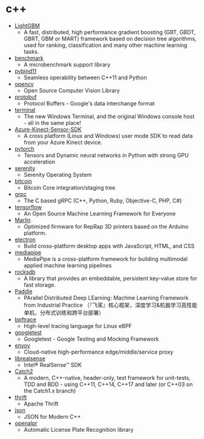 # c++
- [LightGBM](https://github.com/microsoft/LightGBM)
  - A fast, distributed, high performance gradient boosting (GBT, GBDT, GBRT, GBM or MART) framework based on decision tree algorithms, used for ranking, classification and many other machine learning tasks.
- [benchmark](https://github.com/google/benchmark)
  - A microbenchmark support library
- [pybind11](https://github.com/pybind/pybind11)
  - Seamless operability between C++11 and Python
- [opencv](https://github.com/opencv/opencv)
  - Open Source Computer Vision Library
- [protobuf](https://github.com/protocolbuffers/protobuf)
  - Protocol Buffers - Google's data interchange format
- [terminal](https://github.com/microsoft/terminal)
  - The new Windows Terminal, and the original Windows console host - all in the same place!
- [Azure-Kinect-Sensor-SDK](https://github.com/microsoft/Azure-Kinect-Sensor-SDK)
  - A cross platform (Linux and Windows) user mode SDK to read data from your Azure Kinect device.
- [pytorch](https://github.com/pytorch/pytorch)
  - Tensors and Dynamic neural networks in Python with strong GPU acceleration
- [serenity](https://github.com/SerenityOS/serenity)
  - Serenity Operating System
- [bitcoin](https://github.com/bitcoin/bitcoin)
  - Bitcoin Core integration/staging tree
- [grpc](https://github.com/grpc/grpc)
  - The C based gRPC (C++, Python, Ruby, Objective-C, PHP, C#)
- [tensorflow](https://github.com/tensorflow/tensorflow)
  - An Open Source Machine Learning Framework for Everyone
- [Marlin](https://github.com/MarlinFirmware/Marlin)
  - Optimized firmware for RepRap 3D printers based on the Arduino platform.
- [electron](https://github.com/electron/electron)
  - Build cross-platform desktop apps with JavaScript, HTML, and CSS
- [mediapipe](https://github.com/google/mediapipe)
  - MediaPipe is a cross-platform framework for building multimodal applied machine learning pipelines
- [rocksdb](https://github.com/facebook/rocksdb)
  - A library that provides an embeddable, persistent key-value store for fast storage.
- [Paddle](https://github.com/PaddlePaddle/Paddle)
  - PArallel Distributed Deep LEarning: Machine Learning Framework from Industrial Practice （『飞桨』核心框架，深度学习&机器学习高性能单机、分布式训练和跨平台部署）
- [bpftrace](https://github.com/iovisor/bpftrace)
  - High-level tracing language for Linux eBPF
- [googletest](https://github.com/google/googletest)
  - Googletest - Google Testing and Mocking Framework
- [envoy](https://github.com/envoyproxy/envoy)
  - Cloud-native high-performance edge/middle/service proxy
- [librealsense](https://github.com/IntelRealSense/librealsense)
  - Intel® RealSense™ SDK
- [Catch2](https://github.com/catchorg/Catch2)
  - A modern, C++-native, header-only, test framework for unit-tests, TDD and BDD - using C++11, C++14, C++17 and later (or C++03 on the Catch1.x branch)
- [thrift](https://github.com/apache/thrift)
  - Apache Thrift
- [json](https://github.com/nlohmann/json)
  - JSON for Modern C++
- [openalpr](https://github.com/openalpr/openalpr)
  - Automatic License Plate Recognition library
